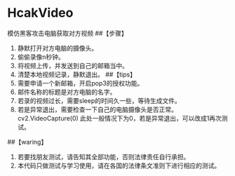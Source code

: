 # HcakVideo
模仿黑客攻击电脑获取对方视频
##【步骤】
1. 静默打开对方电脑的摄像头。
2. 偷偷录像n秒钟。
3. 将视频上传，并发送到自己的邮箱当中。
4. 清楚本地视频记录，静默退出。
##【tips】
1. 需要申请一个新邮箱，开启pop3的授权功能。 
2. 邮件名称的标题是对方电脑的名字。 
3. 若录的视频过长，需要sleep的时间久一些，等待生成文件。 
4. 若是异常退出，需要检查一下自己的电脑摄像头是否正常。cv2.VideoCapture(0) 此处一般情况下为0，若是异常退出，可以改成1再次测试。

##【waring】
1. 若要找朋友测试，请告知其全部功能，否则法律责任自行承担。
2. 本代码只做测试与学习使用，请在各国的法律条文准则下进行相应的测试。
